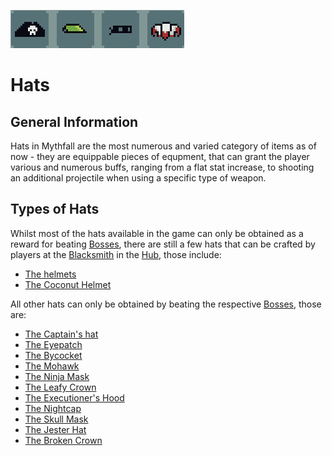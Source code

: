 ![Hats](../../images/items/hats.png)
# Hats

## General Information
Hats in Mythfall are the most numerous and varied category of items as of now - they are equippable pieces of equpment, that can grant the player various and numerous buffs, ranging from a flat stat increase, to shooting an additional projectile when using a specific type of weapon.

## Types of Hats
Whilst most of the hats available in the game can only be obtained as a reward for beating [Bosses](), there are still a few hats that can be crafted by players at the [Blacksmith]() in the [Hub](), those include:
- [The helmets](./helmets.md)
- [The Coconut Helmet](./coconutHelmet.md)

All other hats can only be obtained by beating the respective [Bosses](), those are:
- [The Captain's hat](./captainsHat.md)
- [The Eyepatch](./eyepatch.md)
- [The Bycocket](./bycocket.md)
- [The Mohawk](./mohawk.md)
- [The Ninja Mask](./ninjaMask.md)
- [The Leafy Crown](./eafyCrown.md)
- [The Executioner's Hood](./xecutionersHood.md)
- [The Nightcap](./nightcap.md)
- [The Skull Mask](./skullMask.md)
- [The Jester Hat](./jesterHat.md)
- [The Broken Crown](./brokenCrown.md)
